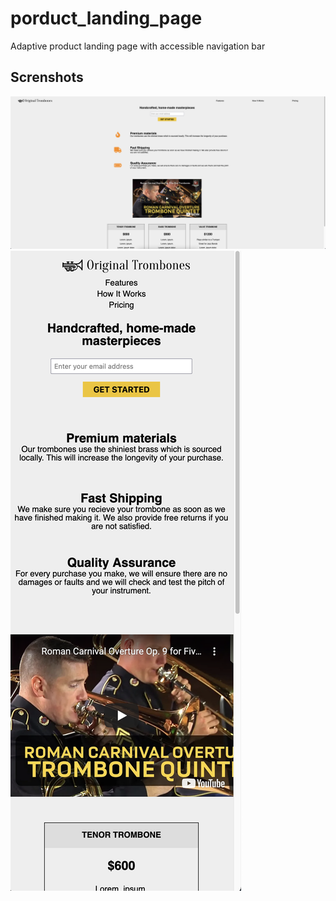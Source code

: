 # porduct_landing_page
Adaptive product landing page with accessible navigation bar

## Screnshots
<img src="./screen/Screen_Shot_1.png" />
<img src="./screen/Screen_Shot_2.png" />
